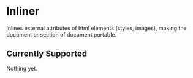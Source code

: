 # Inliner
Inlines external attributes of html elements (styles, images), making the document or section of document portable.

## Currently Supported
Nothing yet.
